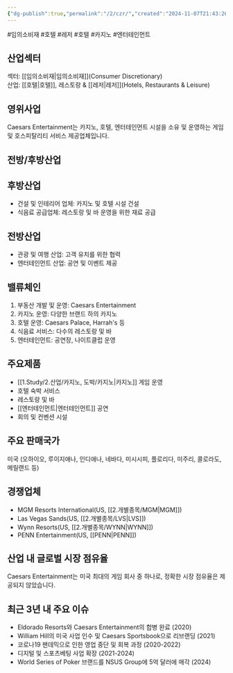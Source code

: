 ```yaml
---
{"dg-publish":true,"permalink":"/2/czr/","created":"2024-11-07T21:43:26.397+09:00","updated":"2025-06-03T20:05:58.595+09:00"}
---
```


#임의소비재 #호텔 #레저 #호텔 #카지노 #엔터테인먼트 

## 산업섹터

섹터: [[임의소비재\|임의소비재]](Consumer Discretionary)  
산업: [[호텔\|호텔]], 레스토랑 & [[레저\|레저]](Hotels, Restaurants & Leisure)


## 영위사업

Caesars Entertainment는 카지노, 호텔, 엔터테인먼트 시설을 소유 및 운영하는 게임 및 호스피탈리티 서비스 제공업체입니다.

## 전방/후방산업

## 후방산업

- 건설 및 인테리어 업체: 카지노 및 호텔 시설 건설
- 식음료 공급업체: 레스토랑 및 바 운영을 위한 재료 공급

## 전방산업

- 관광 및 여행 산업: 고객 유치를 위한 협력
- 엔터테인먼트 산업: 공연 및 이벤트 제공

## 밸류체인

1. 부동산 개발 및 운영: Caesars Entertainment
2. 카지노 운영: 다양한 브랜드 하의 카지노
3. 호텔 운영: Caesars Palace, Harrah's 등
4. 식음료 서비스: 다수의 레스토랑 및 바
5. 엔터테인먼트: 공연장, 나이트클럽 운영

## 주요제품

- [[1.Study/2.산업/카지노, 도박/카지노\|카지노]] 게임 운영
- 호텔 숙박 서비스
- 레스토랑 및 바
- [[엔터테인먼트\|엔터테인먼트]] 공연
- 회의 및 컨벤션 시설

## 주요 판매국가

미국 (오하이오, 루이지애나, 인디애나, 네바다, 미시시피, 플로리다, 미주리, 콜로라도, 메릴랜드 등)

## 경쟁업체

- MGM Resorts International(US, [[2.개별종목/MGM\|MGM]])
- Las Vegas Sands(US, [[2.개별종목/LVS\|LVS]])
- Wynn Resorts(US, [[2.개별종목/WYNN\|WYNN]])
- PENN Entertainment(US, [[PENN\|PENN]])

## 산업 내 글로벌 시장 점유율

Caesars Entertainment는 미국 최대의 게임 회사 중 하나로, 정확한 시장 점유율은 제공되지 않았습니다.

## 최근 3년 내 주요 이슈

- Eldorado Resorts와 Caesars Entertainment의 합병 완료 (2020)
- William Hill의 미국 사업 인수 및 Caesars Sportsbook으로 리브랜딩 (2021)
- 코로나19 팬데믹으로 인한 영업 중단 및 회복 과정 (2020-2022)
- 디지털 및 스포츠베팅 사업 확장 (2021-2024)
- World Series of Poker 브랜드를 NSUS Group에 5억 달러에 매각 (2024)